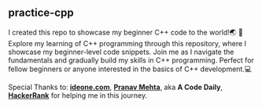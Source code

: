 ## practice-cpp

I created this repo to showcase my beginner C++ code to the world!🌏 🚀
Explore my learning of C++ programming through this repository, where I showcase my beginner-level code snippets. Join me as I navigate the fundamentals and gradually build my skills in C++ programming. Perfect for fellow beginners or anyone interested in the basics of C++ development.💻

Special Thanks to: [**ideone.com**](https://ideone.com/), [**Pranav Mehta**](https://www.youtube.com/@GrindCoding), aka **A Code Daily**, [**HackerRank**](hackerrank.com/prvthvm) for helping me in this journey.
